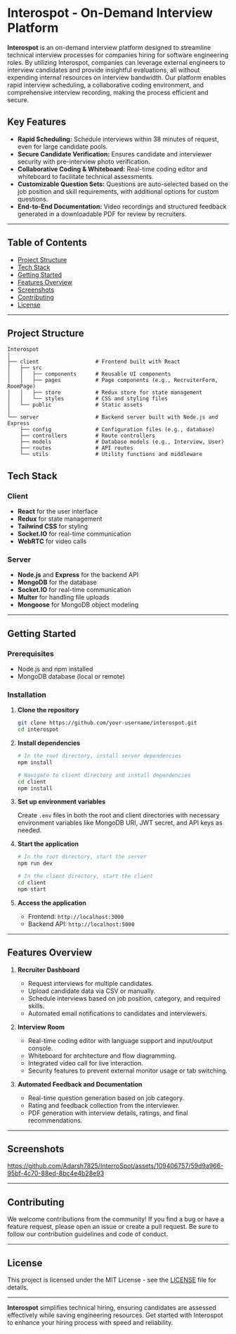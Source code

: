 # Interospot - On-Demand Interview Platform

**Interospot** is an on-demand interview platform designed to streamline technical interview processes for companies hiring for software engineering roles. By utilizing Interospot, companies can leverage external engineers to interview candidates and provide insightful evaluations, all without expending internal resources on interview bandwidth. Our platform enables rapid interview scheduling, a collaborative coding environment, and comprehensive interview recording, making the process efficient and secure.

## Key Features
- **Rapid Scheduling:** Schedule interviews within 38 minutes of request, even for large candidate pools.
- **Secure Candidate Verification:** Ensures candidate and interviewer security with pre-interview photo verification.
- **Collaborative Coding & Whiteboard:** Real-time coding editor and whiteboard to facilitate technical assessments.
- **Customizable Question Sets:** Questions are auto-selected based on the job position and skill requirements, with additional options for custom questions.
- **End-to-End Documentation:** Video recordings and structured feedback generated in a downloadable PDF for review by recruiters.

---

## Table of Contents
- [Project Structure](#project-structure)
- [Tech Stack](#tech-stack)
- [Getting Started](#getting-started)
- [Features Overview](#features-overview)
- [Screenshots](#screenshots)
- [Contributing](#contributing)
- [License](#license)

---

## Project Structure
```
Interospot
│
├── client                  # Frontend built with React
│   ├── src
│   │   ├── components      # Reusable UI components
│   │   ├── pages           # Page components (e.g., RecruiterForm, RoomPage)
│   │   ├── store           # Redux store for state management
│   │   └── styles          # CSS and styling files
│   └── public              # Static assets
│
└── server                  # Backend server built with Node.js and Express
    ├── config              # Configuration files (e.g., database)
    ├── controllers         # Route controllers
    ├── models              # Database models (e.g., Interview, User)
    ├── routes              # API routes
    └── utils               # Utility functions and middleware
```

## Tech Stack
### Client
- **React** for the user interface
- **Redux** for state management
- **Tailwind CSS** for styling
- **Socket.IO** for real-time communication
- **WebRTC** for video calls

### Server
- **Node.js** and **Express** for the backend API
- **MongoDB** for the database
- **Socket.IO** for real-time communication
- **Multer** for handling file uploads
- **Mongoose** for MongoDB object modeling

---

## Getting Started
### Prerequisites
- Node.js and npm installed
- MongoDB database (local or remote)

### Installation
1. **Clone the repository**
   ```bash
   git clone https://github.com/your-username/interospot.git
   cd interospot
   ```

2. **Install dependencies**
   ```bash
   # In the root directory, install server dependencies
   npm install

   # Navigate to client directory and install dependencies
   cd client
   npm install
   ```

3. **Set up environment variables**

   Create `.env` files in both the root and client directories with necessary environment variables like MongoDB URI, JWT secret, and API keys as needed.

4. **Start the application**
   ```bash
   # In the root directory, start the server
   npm run dev

   # In the client directory, start the client
   cd client
   npm start
   ```

5. **Access the application**
   - Frontend: `http://localhost:3000`
   - Backend API: `http://localhost:5000`

---

## Features Overview
1. **Recruiter Dashboard**
   - Request interviews for multiple candidates.
   - Upload candidate data via CSV or manually.
   - Schedule interviews based on job position, category, and required skills.
   - Automated email notifications to candidates and interviewers.

2. **Interview Room**
   - Real-time coding editor with language support and input/output console.
   - Whiteboard for architecture and flow diagramming.
   - Integrated video call for live interaction.
   - Security features to prevent external monitor usage or tab switching.

3. **Automated Feedback and Documentation**
   - Real-time question generation based on job category.
   - Rating and feedback collection from the interviewer.
   - PDF generation with interview details, ratings, and final recommendations.

---

## Screenshots
https://github.com/Adarsh7825/InterroSpot/assets/109406757/59d9a966-95bf-4c70-88ed-8bc4e4b28e93



---

## Contributing
We welcome contributions from the community! If you find a bug or have a feature request, please open an issue or create a pull request. Be sure to follow our contribution guidelines and code of conduct.

---

## License
This project is licensed under the MIT License - see the [LICENSE](LICENSE) file for details.

---

**Interospot** simplifies technical hiring, ensuring candidates are assessed effectively while saving engineering resources. Get started with Interospot to enhance your hiring process with speed and reliability.
